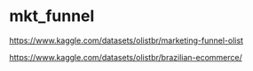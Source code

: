 # mkt_funnel

https://www.kaggle.com/datasets/olistbr/marketing-funnel-olist

https://www.kaggle.com/datasets/olistbr/brazilian-ecommerce/

